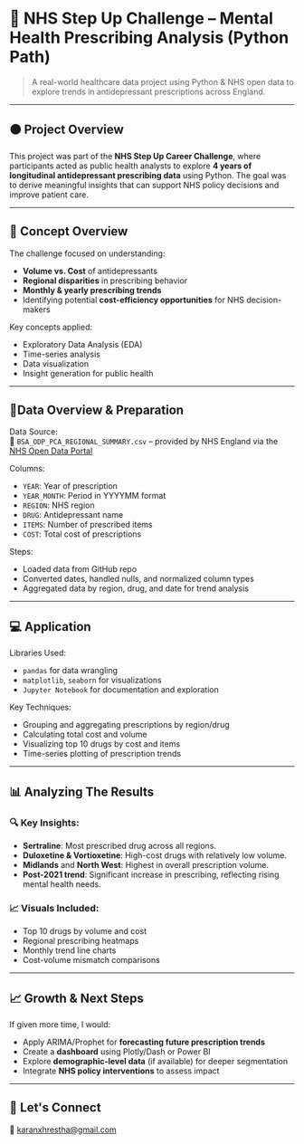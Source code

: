 
# 🧠 NHS Step Up Challenge – Mental Health Prescribing Analysis (Python Path)

> A real-world healthcare data project using Python & NHS open data to explore trends in antidepressant prescriptions across England.

---

## 🟠 Project Overview

This project was part of the **NHS Step Up Career Challenge**, where participants acted as public health analysts to explore **4 years of longitudinal antidepressant prescribing data** using Python. The goal was to derive meaningful insights that can support NHS policy decisions and improve patient care.

---

## 🧠 Concept Overview

The challenge focused on understanding:
- **Volume vs. Cost** of antidepressants
- **Regional disparities** in prescribing behavior
- **Monthly & yearly prescribing trends**
- Identifying potential **cost-efficiency opportunities** for NHS decision-makers

Key concepts applied:
- Exploratory Data Analysis (EDA)  
- Time-series analysis  
- Data visualization  
- Insight generation for public health  

---

## 🧾Data Overview & Preparation

Data Source:  
📂 `BSA_ODP_PCA_REGIONAL_SUMMARY.csv` – provided by NHS England via the [NHS Open Data Portal](https://opendata.nhsbsa.net/dataset/prescription-cost-analysis-pca-monthly-data)

Columns:
- `YEAR`: Year of prescription
- `YEAR_MONTH`: Period in YYYYMM format
- `REGION`: NHS region
- `DRUG`: Antidepressant name
- `ITEMS`: Number of prescribed items
- `COST`: Total cost of prescriptions

Steps:
- Loaded data from GitHub repo
- Converted dates, handled nulls, and normalized column types
- Aggregated data by region, drug, and date for trend analysis

---

## 💻 Application

Libraries Used:
- `pandas` for data wrangling
- `matplotlib`, `seaborn` for visualizations
- `Jupyter Notebook` for documentation and exploration

Key Techniques:
- Grouping and aggregating prescriptions by region/drug
- Calculating total cost and volume
- Visualizing top 10 drugs by cost and items
- Time-series plotting of prescription trends

---

## 📊 Analyzing The Results

### 🔍 Key Insights:
- **Sertraline**: Most prescribed drug across all regions.
- **Duloxetine & Vortioxetine**: High-cost drugs with relatively low volume.
- **Midlands** and **North West**: Highest in overall prescription volume.
- **Post-2021 trend**: Significant increase in prescribing, reflecting rising mental health needs.

### 📈 Visuals Included:
- Top 10 drugs by volume and cost
- Regional prescribing heatmaps
- Monthly trend line charts
- Cost-volume mismatch comparisons

---

## 📈 Growth & Next Steps

If given more time, I would:
- Apply ARIMA/Prophet for **forecasting future prescription trends**
- Create a **dashboard** using Plotly/Dash or Power BI
- Explore **demographic-level data** (if available) for deeper segmentation
- Integrate **NHS policy interventions** to assess impact

---

## 🤝 Let's Connect


📧 karanxhrestha@gmail.com
